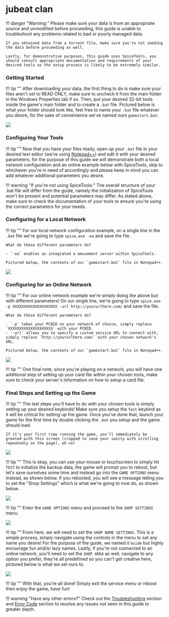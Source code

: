 # jubeat clan

!!! danger "Warning:"
	Please make sure your data is from an appropriate source and unmodified before proceeding, this guide is unable to troubleshoot any problems related to bad or poorly managed data.

	If you obtained data from a torrent file, make sure you're not seeding the data before proceeding as well.

	Lastly, for demonstrative purposes, this guide uses SpiceTools, you should consult appropriate documentation and requirements of your desired tools as the setup process is likely to be extremely similar.

### Getting Started

!!! tip ""
	After downloading your data, the first thing to do is make sure your files aren't set to READ ONLY, make sure to uncheck it from the main folder in the Windows Properties tab if so. Then, put your desired 32-bit tools inside the game's main folder and to create a `.bat` file. Pictured below is what your folder should look like, feel free to name your `.bat` file whatever you desire, for the sake of convenience we've named ours `gamestart.bat`. 

<img src="/img/clan/1.png">

### Configuring Your Tools

!!! tip ""
	Now that you have your files ready, open up your `.bat` file in your desired text editor (we're using [Notepad++](https://notepad-plus-plus.org/)) and edit it with your desired parameters, for the purpose of this guide we will demonstrate both a local network configuration and an online example below with SpiceTools, skip to whichever you're in need of accordingly and please keep in mind you can add whatever additional parameters you desire.

!!! warning "If you're not using SpiceTools:"
	The overall structure of your .bat file will differ from the guide, namely the initialization of SpiceTools won't be present and potential parameters may differ. As stated above, make sure to check the documentation of your tools to ensure you're using the correct parameters for your needs.

### Configuring for a Local Network

!!! tip ""
	For our local network configuration example, on a single line in the `.bat` file we're going to type `spice.exe -ea` and save the file. 

	What do these different parameters do?

	- `-ea` enables an integrated e-amusement server within SpiceTools.

	Pictured below, the contents of our `gamestart.bat` file in Notepad++.

<img src="/img/clan/2.png">

### Configuring for an Online Network

!!! tip ""
	For our online network example we're simply doing the above but with different parameters! On our single line, we're going to type `spice.exe -p XXXXXXXXXXXXXXXXXXXX -url http://yoururlhere.com/` and save the file. 

	What do these different parameters do? 

	- `-p` takes your PCBID on your network of choice, simply replace `XXXXXXXXXXXXXXXXXXXX` with your PCBID.
	- `-url` allows you to specify a custom service URL to connect with, simply replace `http://yoururlhere.com/` with your chosen network's URL.

	Pictured below, the contents of our `gamestart.bat` file in Notepad++.

<img src="/img/clan/3.png">

!!! tip ""
	One final note, since you're playing on a network, you will have one additional step of setting up your card file within your chosen tools, make sure to check your server's information on how to setup a card file.

### Final Steps and Setting up the Game

!!! tip ""
	The last steps you'll have to do with your chosen tools is simply setting up your desired keybinds! Make sure you setup the `Test` keybind as it will be critical for setting up the game. Once you've done that, launch your game for the first time by double clicking the `.bat` you setup and the game should load.

	If it's your first time running the game, you'll immediately be greeted with this screen (cropped to save your sanity with scrolling repeatedly on the page), oh no!

<img src="/img/clan/5.png">

!!! tip ""
	This is okay, you can use your mouse or touchscreen to simply hit `TEST` to initialize the backup data, the game will prompt you to reboot, but let's save ourselves some time and instead go into the `GAME OPTIONS` menu instead, as shown below. If you rebooted, you will see a message telling you to set the "Shop Settings" which is what we're going to now do, as shown below.

<img src="/img/clan/7.png">

!!! tip ""
	Enter the `GAME OPTIONS` menu and proceed to the `SHOP SETTINGS` menu.

<img src="/img/clan/8.png">

!!! tip ""
	From here, we will need to set the `SHOP NAME SETTINGS`. This is a simple process, simply navigate using the controls in the menu to set any name you desire! For the purpose of the guide, we named it `Guide` but highly encourage fun and/or lazy names. Lastly, if you're not connected to an online network, you'll need to set the `SHOP AREA` as well, navigate to any option you prefer, they're all predefined so you can't get creative here, pictured below is what we set ours to.

<img src="/img/clan/9.png">

!!! tip ""
	With that, you're all done! Simply exit the service menu or reboot then enjoy the game, have fun!

!!! warning "Have any other errors?"
	Check out the [Troubleshooting](troubleshooting.md) section and [Error Code](/errorcodes/bemani.md) section to resolve any issues not seen in this guide to greater depth.
